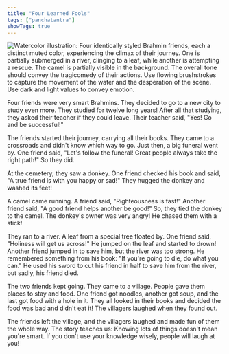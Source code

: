 ```yaml
---
title: "Four Learned Fools"
tags: ["panchatantra"]
showTags: true
---
```


![Watercolor illustration: Four identically styled Brahmin friends, each a distinct muted color, experiencing the climax of their journey. One is partially submerged in a river, clinging to a leaf, while another is attempting a rescue. The camel is partially visible in the background. The overall tone should convey the tragicomedy of their actions.  Use flowing brushstrokes to capture the movement of the water and the desperation of the scene. Use dark and light values to convey emotion.](/images/image_panchatantra-four-learned-fools1.png)


Four friends were very smart Brahmins. They decided to go to a new city to study even more.  They studied for twelve long years!  After all that studying, they asked their teacher if they could leave. Their teacher said, "Yes! Go and be successful!" 

The friends started their journey, carrying all their books. They came to a crossroads and didn't know which way to go.  Just then, a big funeral went by. One friend said, "Let's follow the funeral! Great people always take the right path!"  So they did.

At the cemetery, they saw a donkey. One friend checked his book and said, "A true friend is with you happy or sad!" They hugged the donkey and washed its feet!

A camel came running. A friend said, "Righteousness is fast!"  Another friend said, "A good friend helps another be good!" So, they tied the donkey to the camel. The donkey's owner was very angry! He chased them with a stick!

They ran to a river. A leaf from a special tree floated by.  One friend said, "Holiness will get us across!" He jumped on the leaf and started to drown! Another friend jumped in to save him, but the river was too strong. He remembered something from his book: "If you're going to die, do what you can." He used his sword to cut his friend in half to save him from the river, but sadly, his friend died.  

The two friends kept going.  They came to a village. People gave them places to stay and food. One friend got noodles, another got soup, and the last got food with a hole in it. They all looked in their books and decided the food was bad and didn't eat it!  The villagers laughed when they found out.

The friends left the village, and the villagers laughed and made fun of them the whole way. The story teaches us: Knowing lots of things doesn't mean you're smart. If you don't use your knowledge wisely, people will laugh at you!
